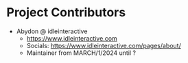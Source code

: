 # Project Contributors

* Abydon @ idleinteractive
    * https://www.idleinteractive.com
    * Socials: https://www.idleinteractive.com/pages/about/
    * Maintainer from MARCH/1/2024 until ?

